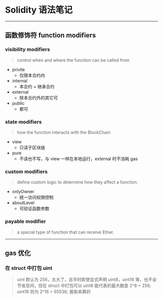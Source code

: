 # Solidity 语法笔记

---

## 函数修饰符 function modifiers

### visibility modifiers

> control when and where the function can be called from

- privite
  - 仅限本合约内
- internal
  - 本合约 + 继承合约
- external
  - 除本合约外的其它可
- public
  - 都可

### state modifiers

> how the function interacts with the BlockChain

- view
  - 只读于区块链
- pure
  - 不读也不写，与 view 一样在本地运行，external 时不消耗 gas

### custom modifiers

> define custom logic to determine how they affect a function.

- onlyOwner
  - 统一访问权限控制
- aboutLevel
  - 可验证函数参数

### payable modifier

> a special type of function that can receive Ether.

---

## gas 优化

### 在 struct 中打包 uint

> uint 默认为 256，太大了，且平时即使显式声明 uint8，uint16 等，也不会节省空间，但在 struct 中打包可以
> uint8 能代表的最大数是 2^8 = 256; uint16 则为 2^16 = 65536; 酱紫来算的
